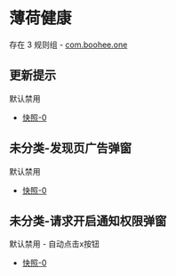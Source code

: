 # 薄荷健康

存在 3 规则组 - [com.boohee.one](/src/apps/com.boohee.one.ts)

## 更新提示

默认禁用

- [快照-0](https://i.gkd.li/i/12716918)

## 未分类-发现页广告弹窗

默认禁用

- [快照-0](https://i.gkd.li/i/12716970)

## 未分类-请求开启通知权限弹窗

默认禁用 - 自动点击x按钮

- [快照-0](https://i.gkd.li/i/12716950)
